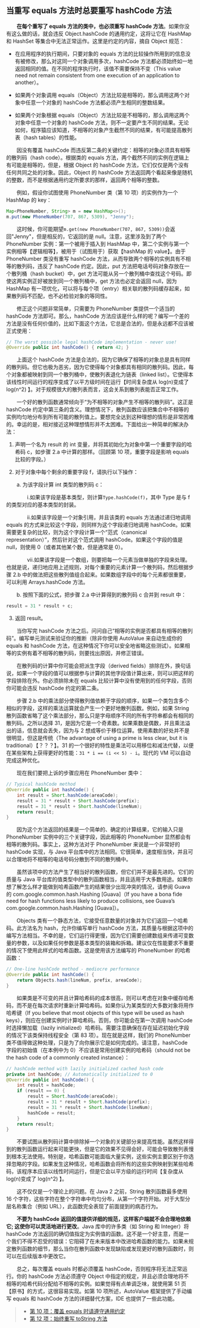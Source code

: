 ## 当重写 equals 方法时总要重写 hashCode 方法

&emsp;&emsp;**在每个重写了 equals 方法的类中，也必须重写 hashCode 方法**。如果你没有这么做的话，就会违反 Object.hashCode 的通用约定，这将让它在 HashMap 和 HashSet 等集合中无法正常运作。这里是约定的内容，摘自 Object 规范：

- 在应用程序的执行期间，只要对象的 equals 方法的比较操作所用到的信息没有被修改，那么对这同一个对象调用多次，hashCode 方法都必须始终如一地返回相同的值。在不同的程序执行时，该值不需要保持不变（This value need not remain consistent from one execution of an application to another）。

- 如果两个对象调用 equals（Object）方法比较是相等的，那么调用这两个对象中任意一个对象的 hashCode 方法都必须产生相同的整数结果。

- 如果两个对象根据 equals（Object）方法比较是不相等的，那么调用这两个对象中任意一个对象的 hashCode 方法，则不一定要产生不同的结果。无论如何，程序猿应该知道，不相等的对象产生截然不同的结果，有可能提高散列表（hash tables）的性能。

&emsp;&emsp;因没有覆盖 hashCode 而违反第二条的关键约定：相等的对象必须具有相等的散列码（hash code）。根据类的 equals 方法，两个截然不同的实例在逻辑上有可能是相等的，但是，根据 Object 的 hashCode 方法，它们仅仅是两个没有任何共同之处的对象。因此，Object 的 hashCode 方法返回两个看起来像是随机的整数，而不是根据通用约定所要求的那样，返回两个相等的整数。

&emsp;&emsp;例如，假设你试图使用 PhoneNumber 类（第 10 项）的实例作为一个 HashMap 的 key：

```java
Map<PhoneNumber, String> m = new HashMap<>();
m.put(new PhoneNumber(707, 867, 5309), "Jenny");
```

&emsp;&emsp;这时候，你可能期望`m.get(new PhoneNumber(707, 867, 5309))`会返回"Jenny"，但是相反的，它返回的是 null。注意，这里涉及到了两个 PhoneNumber 实例：第一个被用于插入到 HashMap 中，第二个实例与第一个实例相等【逻辑相等】，被用于（试图用于）获取【hashMap 的 value】。由于 PhoneNumber 类没有重写 hashCode 方法，从而导致两个相等的实例具有不相等的散列码，违反了 hashCode 约定。因此，put 方法把电话号码对象存放在一个散列桶（hash bucket）中，get 方法可能从另一个散列桶中查找这个号码。即使这两实例正好被放到同一个散列桶中，get 方法也必定会返回 null，因为 HashMap 有一项优化，可以将与每个项（entry）相关联的散列码缓存起来，如果散列码不匹配，也不必检验对象的等同性。

&emsp;&emsp;修正这个问题非常简单，只需要为 PhoneNumber 类提供一个适当的 hashCode 方法即可。那么，hashCode 方法应该是什么样的呢？编写一个差的方法是没有任何价值的，比如下面这个方法，它总是合法的，但是永远都不应该被正式使用：

```java
// The worst possible legal hashCode implementation - never use!
@Override public int hashCode() { return 42; }
```

&emsp;&emsp;上面这个 hashCode 方法是合法的，因为它确保了相等的对象总是具有同样的散列码。但它也极为恶劣，因为它使得每个对象都具有相同的散列码。因此，每个对象都被映射到同一个散列桶中，使散列表退化为链表（linked list）。它使得本该线性时间运行的程序变成了以平方级时间在运行【时间复杂度从 log(n)变成了 log(n^2) 】。对于规模很大的散列表而言，这会关系到散列表能否正常工作。

&emsp;&emsp;一个好的散列函数通常倾向于“为不相等的对象产生不相等的散列码”。这正是 hashCode 约定中第三条的含义。理想情况下，散列函数应该把集合中不相等的实例均匀地分布到所有可能的散列值上。要想完全达到这种理想的情形是非常困难的。幸运的是，相对接近这种理想情形并不太困难。下面给出一种简单的解决办法：

1. 声明一个名为 result 的 int 变量，并将其初始化为对象中第一个重要字段的哈希码 c，如步骤 2.a 中计算的那样。（回顾第 10 项，重要字段是影响 equals 比较的字段。）

2. 对于对象中每个剩余的重要字段 f，请执行以下操作：

&emsp;&emsp;a. 为该字段计算 int 类型的散列码 c：

&emsp;&emsp;&emsp;&emsp;i.如果该字段是基本类型，则计算`Type.hashCode(f)`，其中 Type 是与 f 的类型对应的基本类型的封装。

&emsp;&emsp;&emsp;&emsp;ii.如果该字段是一个对象引用，并且该类的 equals 方法通过递归地调用 equals 的方式来比较这个字段，则同样为这个字段递归地调用 hashCode。如果需要更复杂的比较，则为这个字段计算一个“范式（canonical representation）”，然后针对这个范式调用 hashCode。如果这个字段的值是 null，则使用 0（或者其他某个数，但是通常是 0）。

&emsp;&emsp;&emsp;&emsp;vii.如果该字段是一个数组，则要把每一个元素当做单独的字段来处理。也就是说，递归地应用上述规则，对每个重要的元素计算一个散列码，然后根据步骤 2.b 中的做法把这些散列值组合起来。如果数组字段中的每个元素都很重要，可以利用 Arrays.hashCode 方法。

&emsp;&emsp;b. 按照下面的公式，把步骤 2.a 中计算得到的散列码 c 合并到 result 中：

```java
result = 31 * result + c;
```

3. 返回 result。

&emsp;&emsp;当你写完 hashCode 方法之后。问问自己“相等的实例是否都具有相等的散列码”。编写单元测试来验证你的推断（除非你使用 AutoValue 来自动生成你的 equals 和 hashCode 方法，在这种情况下你可以安全地省略这些测试）。如果相等的实例有着不相等的散列码，则要找出原因，并修正错误。

&emsp;&emsp;在散列码的计算中你可能会把派生字段（derived fields）排除在外，换句话说，如果一个字段的值可以根据参与计算的其他字段值计算出来，则可以把这样的字段排除在外。你必须排除未在 equals 比较计算中没有使用到的任何字段，否则你可能会违反 hashCode 约定的第二条。

&emsp;&emsp;步骤 2.b 中的乘法部分使得散列值依赖于字段的顺序，如果一个类包含多个相似的字段，这样的乘法运算就会产生一个更好地散列函数。例如，如果 String 散列函数省略了这个乘法部分，那么只是字母顺序不同的所有字符串都会有相同的散列码。之所以选择 31，是因为它是一个奇素数。如果乘数是偶数，并且乘法溢出的话，信息就会丢失，因为与 2 想成等价于移位运算。使用素数的好处并不是很明显，但这是传统（The advantage of using a prime is less clear, but it is traditional）【？？？】。31 的一个很好的特性是乘法可以用移位和减法代替，以便在某些架构上获得更好的性能：`31 * i == (i << 5) - i`。现代的 VM 可以自动完成这种优化。

&emsp;&emsp;现在我们要把上诉的步骤应用在 PhoneNumber 类中：

```java
// Typical hashCode method
@Override public int hashCode() {
    int result = Short.hashCode(areaCode);
    result = 31 * result + Short.hashCode(prefix);
    result = 31 * result + Short.hashCode(lineNum);
    return result;
}
```

&emsp;&emsp;因为这个方法返回的结果是一个简单的、确定的计算结果，它的输入只是 PhoneNumber 实例中的三个关键字段，因此相等的 PhoneNumber 显然都会有相等的散列码。事实上，这种方法对于 PhoneNumber 来说是一个非常好的 hashCode 实现，与 Java 平台库中的方法相同。它很简单，速度相当快，并且可以合理地将不相等的电话号码分散到不同的散列桶中。

&emsp;&emsp;虽然该项中的方法产生了相当好的散列函数，但它们并不是最先进的。它们的质量与 Java 平台库的值类型中的散列函数相当，并且适用于大多数用途。如果你想了解怎么样才能做到哈希函数产生的结果很少出现冲突的情况，请参阅 Guava 的 com.google.common.hash.Hashing \[Guava\]（If you have a bona fide need for hash functions less likely to produce collisions, see Guava’s com.google.common.hash.Hashing \[Guava\]）。

&emsp;&emsp;Objects 类有一个静态方法，它接受任意数量的对象并为它们返回一个哈希码。此方法名为 hash，允许你编写单行 hashCode 方法，其质量与根据这项中的编写方法相当。不幸的是，它们运行得更慢，因为它们需要创建数组来传递可变数量的参数，以及如果任何参数是基本类型的装箱和拆箱。建议仅在性能要求不重要的情况下使用此样式的哈希函数。这是使用该方法编写的 PhoneNumber 的哈希函数：

```java
// One-line hashCode method - mediocre performance
@Override public int hashCode() {
    return Objects.hash(lineNum, prefix, areaCode);
}
```

&emsp;&emsp;如果类是不可变的并且计算哈希码的成本很高，则可以考虑在对象中缓存哈希码，而不是在每次请求时重新计算哈希码。如果你认为某类型的大多数对象将用作哈希键（If you believe that most objects of this type will be used as hash keys），则应在创建实例时计算哈希码。否则，你可能会在第一次调用 hashCode 时选择懒加载（lazily initialized）哈希码。需要注意确保在存在延迟初始化字段的情况下该类保持线程安全（第 83 项）。现在就是这样，我们的 PhoneNumber 类不值得做这种处理，只是为了向你展示它是如何完成的。请注意，hashCode 字段的初始值（在本例中为 0）不应该是常用创建实例的哈希码（should not be the hash code of a commonly created instance）：

```java
// hashCode method with lazily initialized cached hash code
private int hashCode; // Automatically initialized to 0
@Override public int hashCode() {
    int result = hashCode;
    if (result == 0) {
        result = Short.hashCode(areaCode);
        result = 31 * result + Short.hashCode(prefix);
        result = 31 * result + Short.hashCode(lineNum);
        hashCode = result;
    }
    return result;
}
```

&emsp;&emsp;不要试图从散列码计算中排除掉一个对象的关键部分来提高性能。虽然这样得到的散列函数运行起来可能更快，但是它的效果不见得会好，可能会导致散列表慢到根本无法使用。特别是，哈希函数可能面临大量实例，这些实例主要区别于你选择忽略的字段。如果发生这种情况，哈希函数会将所有的这些实例映射到某些哈希码，该程序本应该以线性时间运行，但是它会以平方级的运行时间【复杂度从 log(n)变成了 log(n^2) 】。

&emsp;&emsp;这不仅仅是一个理论上的问题。在 Java 2 之前，String 散列函数最多使用 16 个字符，这些字符在整个字符串中均匀分布，从第一个字符开始。对于大型分层名称集合（例如 URL），此函数完全表现了前面提到的病态行为。

&emsp;&emsp;**不要为 hashCode 返回的值提供详细的规范，这样客户端就不会合理地依赖它; 这使你可以灵活地进行更改**。Java 库中的许多类（如 String 和 Integer）将 hashCode 方法返回的确切值指定为实例值的函数。这不是一个好主意，而是一个我们不得不忍受的错误：它阻碍了在未来版本中改进哈希函数的能力。如果未规定散列函数的细节，那么当你在散列函数中发现缺陷或发现更好的散列函数时，则可以在后续版本中更改它。

&emsp;&emsp;总之，每次覆盖 equals 时都必须覆盖 hashCode，否则程序将无法正常运行。你的 hashCode 方法必须遵守 Object 中指定的规定，并且必须合理地将不相等的哈希代码分配给不相等的实例。如果觉得有点单调乏味，就使用第 51 页【原书】的方式，这很容易实现。如第 10 项所述，AutoValue 框架提供了手动编写 equals 和 hashCode 方法的详细替代方案，IDE 也提供了一些此功能。

> - [第 10 项：覆盖 equals 时请遵守通用约定](https://gitee.com/lin-mt/effective-java-third-edition/blob/master/第03章：对于所有对象都通用的方法/第10项：重写equals时请遵守通用约定.md)
> - [第 12 项：始终重写 toString 方法](https://gitee.com/lin-mt/effective-java-third-edition/blob/master/第03章：对于所有对象都通用的方法/第12项：始终重写toString方法.md)
